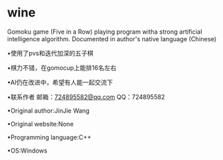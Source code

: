 # wine
Gomoku game (Five in a Row) playing program witha strong artificial intelligence algorithm. Documented in author's native language (Chinese)

•使用了pvs和迭代加深的五子棋

•棋力不错，在gomocup上能排16名左右

•AI仍在改进中，希望有人能一起交流下

•联系作者 邮箱：724895582@qq.com QQ：724895582

•Original author:JinJie Wang

•Original website:None

•Programming language:C++

•OS:Windows



